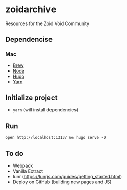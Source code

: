 # zoidarchive

Resources for the Zoid Void Community

## Dependencise

### Mac

- [Brew](https://brew.sh/)
- [Node](https://formulae.brew.sh/formula/node)
- [Hugo](https://gohugo.io/getting-started/installing/)
- [Yarn](https://classic.yarnpkg.com/lang/en/docs/install/#mac-stable)

## Initialize project

- `yarn` (will install dependencies)

## Run

`open http://localhost:1313/ && hugo serve -D`

## To do

- Webpack
- Vanilla Extract
- lunr (https://lunrjs.com/guides/getting_started.html)
- Deploy on GitHub (building new pages and JS)

<!--
*, ::after, ::before {
    box-sizing: border-box;


    - normalize
    - no js
} -->

